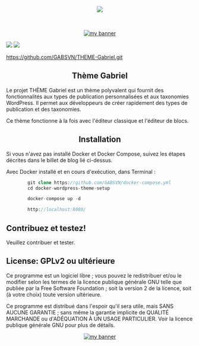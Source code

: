 <!-- -------awesome badge-------------------------------------- -->

<div align="center">
  <br /><br />
  <a href="https://gabsvn.ch"><img src="https://awesome.re/badge-flat.svg" /></a>
  <br /><br /><br />
</div>
<!------------------------------------------------------- -->


<!-- BANNIERE Wordpress CPT Project -->
<!------------------------------------------------------- -->

<p align="center">
  <a href="https://www.gabsvn.ch/" target="_blank" rel="noreferrer"><img src="https://user-images.githubusercontent.com/99598124/178707439-7b9dfaa0-adbe-4eb8-a869-d3b108c14ce1.gif" alt="my banner"></a>
</p>

<!-- --------------------------------------------------- -->

<!-- -------Badges Wordpress et PHP license 7 - 8 -------------------------------------- -->

![](https://img.shields.io/badge/Cms-Wordpress-informational?style=flat&logo=Wordpress&color=336791)
![](https://img.shields.io/badge/Code-Php-informational?style=flat&logo=Php&color=336791)
<!------------------------------------------------------- -->

https://github.com/GABSVN/THEME-Gabriel.git
<h2 align="center">
Thème Gabriel
</h2> 

Le projet THÈME Gabriel est un thème polyvalent qui fournit des fonctionnalités aux types de publication personnalisées et aux taxonomies WordPress. Il permet aux développeurs de créer rapidement des types de publication et des taxonomies.

Ce thème fonctionne à la fois avec l'éditeur classique et l'éditeur de blocs.

<h2 align="center">
Installation
</h2> 

Si vous n'avez pas installé Docker et Docker Compose, suivez les étapes décrites dans le billet de blog lié ci-dessus.

Avec Docker installé et en cours d'exécution, dans Terminal :

```php
		git clone https://github.com/GABSVN/docker-compose.yml
		cd docker-wordpress-theme-setup		
```

```php
		docker-compose up -d
```

```php
		http://localhost:8080/
```

## Contribuez et testez! ##

Veuillez contribuer et tester.

## License: GPLv2 ou ultérieure ##

Ce programme est un logiciel libre ; vous pouvez le redistribuer et/ou le modifier selon les termes de la licence publique générale GNU telle que publiée par la Free Software Foundation ; soit la version 2 de la licence, soit (à votre choix) toute version ultérieure.

Ce programme est distribué dans l'espoir qu'il sera utile, mais SANS AUCUNE GARANTIE ; sans même la garantie implicite de QUALITÉ MARCHANDE ou d'ADÉQUATION À UN USAGE PARTICULIER. Voir la licence publique générale GNU pour plus de détails.



<p align="center">
  <a href="https://www.gabsvn.ch/" target="_blank" rel="noreferrer"><img src="https://user-images.githubusercontent.com/99598124/177351635-51da0f6b-bd80-461d-bb3c-513397d6137d.gif" alt="my banner"></a>
</p>



